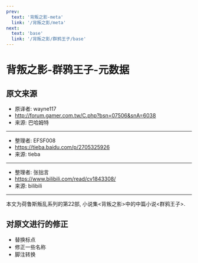 ```yaml
---
prev:
  text: '背叛之影-meta'
  link: '/背叛之影/meta'
next:
  text: 'base'
  link: '/背叛之影/群鸦王子/base'
---
```


# 背叛之影-群鸦王子-元数据

## 原文来源

+ 原译者: wayne117
+ <http://forum.gamer.com.tw/C.php?bsn=07506&snA=6038>
+ 来源: 巴哈姆特

--------

+ 整理者: EFSF008
+ <https://tieba.baidu.com/p/2705325926>
+ 来源: tieba

--------

+ 整理者: 张拙言
+ <https://www.bilibili.com/read/cv1843308/>
+ 来源: bilibili

--------

本文为荷鲁斯叛乱系列的第22部, 小说集<背叛之影>中的中篇小说<群鸦王子>.

## 对原文进行的修正

+ 替换标点
+ 修正一些名称
+ 脚注转换
